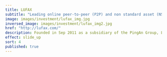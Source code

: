 ```yaml
---
title: LUFAX
subtitle: "Leading online peer-to-peer (P2P) and non standard asset (NSA) trading platform"
image: images/investment/lufax_img.jpg
inversed_image: images/investment/lufax_img2.jpg
href: "http://lufax.com/"
description: Founded in Sep 2011 as a subsidiary of the PingAn Group, Lufax is presently among the very largest P2P platforms in China.  Sagamore invested in Jan 2015 and expects an IPO in 2017.
effect: slide_up
sort: 4
published: true
---
```


